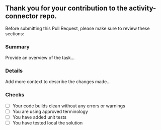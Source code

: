 ## Thank you for your contribution to the activity-connector repo.
Before submitting this Pull Request, please make sure to review these sections:

### Summary
Provide an overview of the task...


### Details
Add more context to describe the changes made...

### Checks
- [ ] Your code builds clean without any errors or warnings
- [ ] You are using approved terminology
- [ ] You have added unit tests
- [ ] You have tested local the solution
